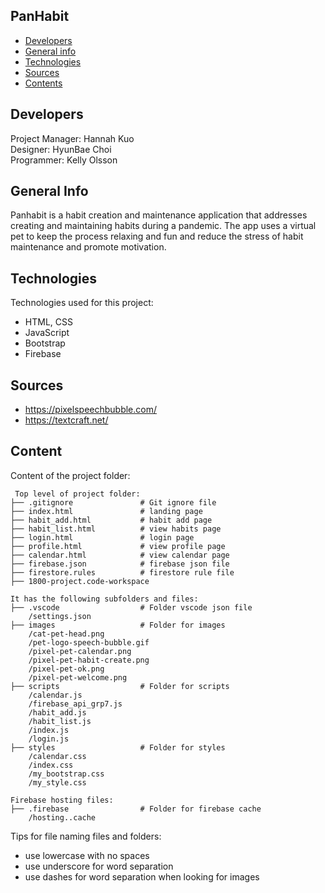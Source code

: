 ## PanHabit

* [Developers](#developers)
* [General info](#general-info)
* [Technologies](#technologies)
* [Sources](#sources)
* [Contents](#content)

## Developers
Project Manager: Hannah Kuo
<br>
Designer: HyunBae Choi
<br>
Programmer: Kelly Olsson

## General Info

Panhabit is a habit creation and maintenance application that addresses creating and maintaining habits during a pandemic. The app uses a virtual pet to keep the process relaxing and fun and reduce the stress of habit maintenance and promote motivation.
	
## Technologies
Technologies used for this project:
* HTML, CSS
* JavaScript
* Bootstrap 
* Firebase

## Sources
* https://pixelspeechbubble.com/
* https://textcraft.net/
	
## Content
Content of the project folder:

```
 Top level of project folder: 
├── .gitignore               # Git ignore file
├── index.html               # landing page
├── habit_add.html           # habit add page
├── habit_list.html          # view habits page
├── login.html               # login page
├── profile.html             # view profile page
├── calendar.html            # view calendar page
├── firebase.json            # firebase json file
├── firestore.rules          # firestore rule file
├── 1800-project.code-workspace             

It has the following subfolders and files:
├── .vscode                  # Folder vscode json file
    /settings.json
├── images                   # Folder for images
    /cat-pet-head.png
    /pet-logo-speech-bubble.gif
    /pixel-pet-calendar.png
    /pixel-pet-habit-create.png
    /pixel-pet-ok.png
    /pixel-pet-welcome.png 
├── scripts                  # Folder for scripts
    /calendar.js
    /firebase_api_grp7.js
    /habit_add.js
    /habit_list.js
    /index.js
    /login.js                  
├── styles                   # Folder for styles
    /calendar.css
    /index.css
    /my_bootstrap.css
    /my_style.css                

Firebase hosting files: 
├── .firebase                # Folder for firebase cache
    /hosting..cache

```

Tips for file naming files and folders:
* use lowercase with no spaces
* use underscore for word separation
* use dashes for word separation when looking for images

